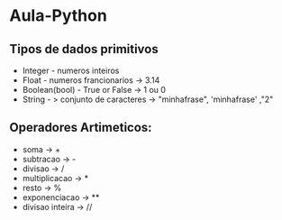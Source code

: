 # Aula-Python

## Tipos de dados primitivos

- Integer - numeros inteiros
- Float -  numeros francionarios -> 3.14
- Boolean(bool) - True or False -> 1 ou 0
- String - > conjunto de caracteres -> "minhafrase", 'minhafrase' ,"2"

## Operadores Artimeticos: 

- soma -> +
- subtracao -> -
- divisao -> /
- multiplicacao -> *
- resto -> %
- exponenciacao -> **
- divisao inteira -> //
